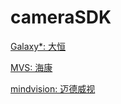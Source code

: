 # cameraSDK

[Galaxy*: 大恒](https://github.com/cocoshe/cameraSDK/tree/master/Galaxy_Linux-x86_Gige-U3_32bits-64bits_1.2.2106.9091)

[MVS: 海康](https://github.com/cocoshe/cameraSDK/tree/master/MVS)

[mindvision: 迈德威视](https://github.com/cocoshe/cameraSDK/tree/master/mindvision)




